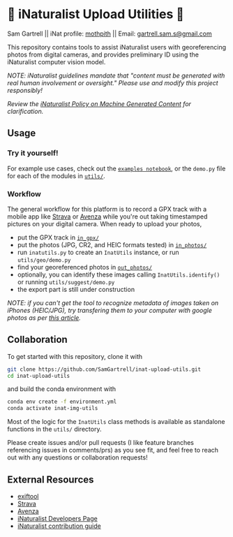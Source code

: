 # 🐛 iNaturalist Upload Utilities 🍄
Sam Gartrell || iNat profile: [mothpith](https://www.inaturalist.org/observations?place_id=any&user_id=mothpith&verifiable=any) || Email: [gartrell.sam.s@gmail.com](mailto:gartrell.sam.s@gmail.com)

This repository contains tools to assist iNaturalist users with georeferencing photos from digital cameras, and provides preliminary ID using the iNaturalist computer vision model. 

*NOTE: iNaturalist guidelines mandate that "content must be generated with real human involvement or oversight." Please use and modify this project responsibly!*

*Review the [iNaturalist Policy on Machine Generated Content](https://www.inaturalist.org/pages/machine_generated_content) for clarification.*

## Usage
### Try it yourself!
For example use cases, check out the [`examples notebook`](https://github.com/SamGartrell/inat-upload-utils/blob/main/examples.ipynb), or the `demo.py` file for each of the modules in [`utils/`](https://github.com/SamGartrell/inat-upload-utils/tree/main/utils).

### Workflow
The general workflow for this platform is to record a GPX track with a mobile app like [Strava](https://www.strava.com) or [Avenza](https://store.avenza.com/pages/app-features) while you're out taking timestamped pictures on your digital camera. When ready to upload your photos, 
- put the GPX track in [`in_gpx/`]() 
- put the photos (JPG, CR2, and HEIC formats tested) in [`in_photos/`]()
- run `inatutils.py` to create an `InatUtils` instance, or run `utils/geo/demo.py`
- find your georeferenced photos in [`out_photos/`]()
- optionally, you can identify these images calling `InatUtils.identify()` or running `utils/suggest/demo.py`
- the export part is still under construction

*NOTE: if you can't get the tool to recognize metadata of images taken on iPhones (HEIC/JPG), try transfering them to your computer with google photos as per [this article](https://support.google.com/photos/thread/12597272/heic-being-downloaded-as-jpg-loses-all-meta-data?hl=en).* 

## Collaboration
To get started with this repository, clone it with
```bash
git clone https://github.com/SamGartrell/inat-upload-utils.git
cd inat-upload-utils
```

and build the conda environment with
```bash
conda env create -f environment.yml
conda activate inat-img-utils
```
Most of the logic for the `InatUtils` class methods is available as standalone functions in the `utils/` directory.

Please create issues and/or pull requests (I like feature branches referencing issues in comments/prs) as you see fit, and feel free to reach out with any questions or collaboration requests!

## External Resources
- [exiftool](https://exiftool.org/)
- [Strava](https://www.strava.com)
- [Avenza](https://store.avenza.com/pages/app-features)
- [iNaturalist Developers Page](https://www.inaturalist.org/pages/developers)
- [iNaturalist contribution guide](https://github.com/inaturalist/inaturalist/blob/main/CONTRIBUTING.md)
